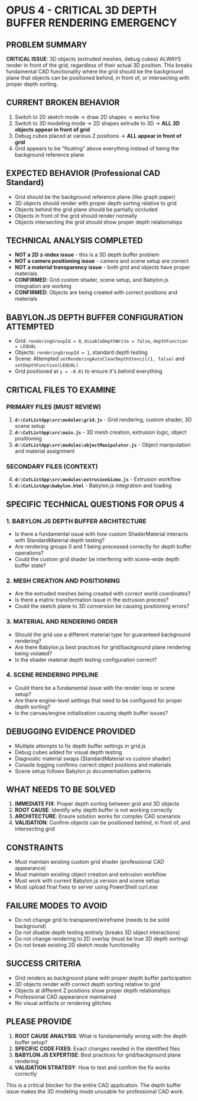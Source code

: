# OPUS 4 - CRITICAL 3D DEPTH BUFFER RENDERING EMERGENCY

## PROBLEM SUMMARY
**CRITICAL ISSUE**: 3D objects (extruded meshes, debug cubes) ALWAYS render in front of the grid, regardless of their actual 3D position. This breaks fundamental CAD functionality where the grid should be the background plane that objects can be positioned behind, in front of, or intersecting with proper depth sorting.

## CURRENT BROKEN BEHAVIOR
1. Switch to 2D sketch mode → draw 2D shapes → works fine
2. Switch to 3D modeling mode → 2D shapes extrude to 3D → **ALL 3D objects appear in front of grid**
3. Debug cubes placed at various Z positions → **ALL appear in front of grid**
4. Grid appears to be "floating" above everything instead of being the background reference plane

## EXPECTED BEHAVIOR (Professional CAD Standard)
- Grid should be the background reference plane (like graph paper)
- 3D objects should render with proper depth sorting relative to grid
- Objects behind the grid plane should be partially occluded
- Objects in front of the grid should render normally
- Objects intersecting the grid should show proper depth relationships

## TECHNICAL ANALYSIS COMPLETED
- **NOT a 2D z-index issue** - this is a 3D depth buffer problem
- **NOT a camera positioning issue** - camera and scene setup are correct
- **NOT a material transparency issue** - both grid and objects have proper materials
- **CONFIRMED**: Grid custom shader, scene setup, and Babylon.js integration are working
- **CONFIRMED**: Objects are being created with correct positions and materials

## BABYLON.JS DEPTH BUFFER CONFIGURATION ATTEMPTED
- Grid: `renderingGroupId = 0`, `disableDepthWrite = false`, `depthFunction = LEQUAL`
- Objects: `renderingGroupId = 1`, standard depth testing
- Scene: Attempted `setRenderingAutoClearDepthStencil(1, false)` and `setDepthFunction(LEQUAL)`
- Grid positioned at `y = -0.01` to ensure it's behind everything

## CRITICAL FILES TO EXAMINE

### PRIMARY FILES (MUST REVIEW)
1. **`d:\CutListApp\src\modules\grid.js`** - Grid rendering, custom shader, 3D scene setup
2. **`d:\CutListApp\src\main.js`** - 3D mesh creation, extrusion logic, object positioning
3. **`d:\CutListApp\src\modules\objectManipulator.js`** - Object manipulation and material assignment

### SECONDARY FILES (CONTEXT)
4. **`d:\CutListApp\src\modules\extrusionGizmo.js`** - Extrusion workflow
5. **`d:\CutListApp\babylon.html`** - Babylon.js integration and loading

## SPECIFIC TECHNICAL QUESTIONS FOR OPUS 4

### 1. BABYLON.JS DEPTH BUFFER ARCHITECTURE
- Is there a fundamental issue with how custom ShaderMaterial interacts with StandardMaterial depth testing?
- Are rendering groups 0 and 1 being processed correctly for depth buffer operations?
- Could the custom grid shader be interfering with scene-wide depth buffer state?

### 2. MESH CREATION AND POSITIONING
- Are the extruded meshes being created with correct world coordinates?
- Is there a matrix transformation issue in the extrusion process?
- Could the sketch plane to 3D conversion be causing positioning errors?

### 3. MATERIAL AND RENDERING ORDER
- Should the grid use a different material type for guaranteed background rendering?
- Are there Babylon.js best practices for grid/background plane rendering being violated?
- Is the shader material depth testing configuration correct?

### 4. SCENE RENDERING PIPELINE
- Could there be a fundamental issue with the render loop or scene setup?
- Are there engine-level settings that need to be configured for proper depth sorting?
- Is the canvas/engine initialization causing depth buffer issues?

## DEBUGGING EVIDENCE PROVIDED
- Multiple attempts to fix depth buffer settings in grid.js
- Debug cubes added for visual depth testing
- Diagnostic material swaps (StandardMaterial vs custom shader)
- Console logging confirms correct object positions and materials
- Scene setup follows Babylon.js documentation patterns

## WHAT NEEDS TO BE SOLVED
1. **IMMEDIATE FIX**: Proper depth sorting between grid and 3D objects
2. **ROOT CAUSE**: Identify why depth buffer is not working correctly
3. **ARCHITECTURE**: Ensure solution works for complex CAD scenarios
4. **VALIDATION**: Confirm objects can be positioned behind, in front of, and intersecting grid

## CONSTRAINTS
- Must maintain existing custom grid shader (professional CAD appearance)
- Must maintain existing object creation and extrusion workflow
- Must work with current Babylon.js version and scene setup
- Must upload final fixes to server using PowerShell curl.exe

## FAILURE MODES TO AVOID
- Do not change grid to transparent/wireframe (needs to be solid background)
- Do not disable depth testing entirely (breaks 3D object interactions)
- Do not change rendering to 2D overlay (must be true 3D depth sorting)
- Do not break existing 2D sketch mode functionality

## SUCCESS CRITERIA
- Grid renders as background plane with proper depth buffer participation
- 3D objects render with correct depth sorting relative to grid
- Objects at different Z positions show proper depth relationships
- Professional CAD appearance maintained
- No visual artifacts or rendering glitches

## PLEASE PROVIDE
1. **ROOT CAUSE ANALYSIS**: What is fundamentally wrong with the depth buffer setup?
2. **SPECIFIC CODE FIXES**: Exact changes needed in the identified files
3. **BABYLON.JS EXPERTISE**: Best practices for grid/background plane rendering
4. **VALIDATION STRATEGY**: How to test and confirm the fix works correctly

This is a critical blocker for the entire CAD application. The depth buffer issue makes the 3D modeling mode unusable for professional CAD work.
